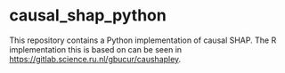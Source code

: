 # causal_shap_python

This repository contains a Python implementation of causal SHAP. The R implementation this is based on can be seen in https://gitlab.science.ru.nl/gbucur/caushapley. 
